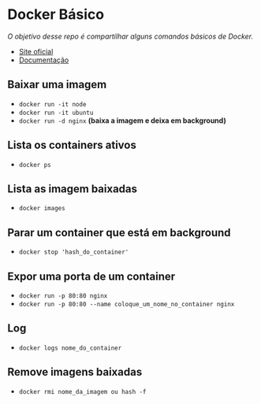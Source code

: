 # Docker Básico
_O objetivo desse repo é compartilhar alguns comandos básicos de Docker._

* [Site oficial](https://www.docker.com/)
* [Documentação](https://docs.docker.com/)

## Baixar uma imagem
* ```docker run -it node```
* ```docker run -it ubuntu```
* ```docker run -d nginx``` **(baixa a imagem e deixa em background)**

## Lista os containers ativos
* ```docker ps```

## Lista as imagem baixadas
* ```docker images```

## Parar um container que está em background
* ```docker stop 'hash_do_container'```

## Expor uma porta de um container 
* ```docker run -p 80:80 nginx```
* ```docker run -p 80:80 --name coloque_um_nome_no_container nginx```

## Log
* ```docker logs nome_do_container```

## Remove imagens baixadas
* ```docker rmi nome_da_imagem ou hash -f```
